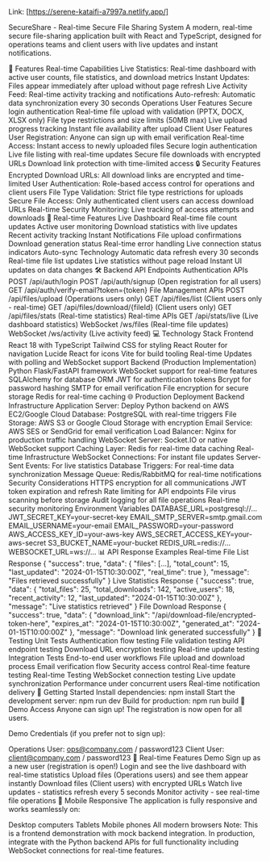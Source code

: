Link: [https://serene-kataifi-a7997a.netlify.app/]

SecureShare - Real-time Secure File Sharing System
A modern, real-time secure file-sharing application built with React and TypeScript, designed for operations teams and client users with live updates and instant notifications.

🚀 Features
Real-time Capabilities
Live Statistics: Real-time dashboard with active user counts, file statistics, and download metrics
Instant Updates: Files appear immediately after upload without page refresh
Live Activity Feed: Real-time activity tracking and notifications
Auto-refresh: Automatic data synchronization every 30 seconds
Operations User Features
Secure login authentication
Real-time file upload with validation (PPTX, DOCX, XLSX only)
File type restrictions and size limits (50MB max)
Live upload progress tracking
Instant file availability after upload
Client User Features
User Registration: Anyone can sign up with email verification
Real-time Access: Instant access to newly uploaded files
Secure login authentication
Live file listing with real-time updates
Secure file downloads with encrypted URLs
Download link protection with time-limited access
🔒 Security Features
Encrypted Download URLs: All download links are encrypted and time-limited
User Authentication: Role-based access control for operations and client users
File Type Validation: Strict file type restrictions for uploads
Secure File Access: Only authenticated client users can access download URLs
Real-time Security Monitoring: Live tracking of access attempts and downloads
🎯 Real-time Features
Live Dashboard
Real-time file count updates
Active user monitoring
Download statistics with live updates
Recent activity tracking
Instant Notifications
File upload confirmations
Download generation status
Real-time error handling
Live connection status indicators
Auto-sync Technology
Automatic data refresh every 30 seconds
Real-time file list updates
Live statistics without page reload
Instant UI updates on data changes
🛠 Backend API Endpoints
Authentication APIs
POST /api/auth/login
POST /api/auth/signup (Open registration for all users)
GET /api/auth/verify-email?token={token}
File Management APIs
POST /api/files/upload (Operations users only)
GET /api/files/list (Client users only - real-time)
GET /api/files/download/{fileId} (Client users only)
GET /api/files/stats (Real-time statistics)
Real-time APIs
GET /api/stats/live (Live dashboard statistics)
WebSocket /ws/files (Real-time file updates)
WebSocket /ws/activity (Live activity feed)
💻 Technology Stack
Frontend
React 18 with TypeScript
Tailwind CSS for styling
React Router for navigation
Lucide React for icons
Vite for build tooling
Real-time Updates with polling and WebSocket support
Backend (Production Implementation)
Python Flask/FastAPI framework
WebSocket support for real-time features
SQLAlchemy for database ORM
JWT for authentication tokens
Bcrypt for password hashing
SMTP for email verification
File encryption for secure storage
Redis for real-time caching
🌐 Production Deployment
Backend Infrastructure
Application Server: Deploy Python backend on AWS EC2/Google Cloud
Database: PostgreSQL with real-time triggers
File Storage: AWS S3 or Google Cloud Storage with encryption
Email Service: AWS SES or SendGrid for email verification
Load Balancer: Nginx for production traffic handling
WebSocket Server: Socket.IO or native WebSocket support
Caching Layer: Redis for real-time data caching
Real-time Infrastructure
WebSocket Connections: For instant file updates
Server-Sent Events: For live statistics
Database Triggers: For real-time data synchronization
Message Queue: Redis/RabbitMQ for real-time notifications
Security Considerations
HTTPS encryption for all communications
JWT token expiration and refresh
Rate limiting for API endpoints
File virus scanning before storage
Audit logging for all file operations
Real-time security monitoring
Environment Variables
DATABASE_URL=postgresql://...
JWT_SECRET_KEY=your-secret-key
EMAIL_SMTP_SERVER=smtp.gmail.com
EMAIL_USERNAME=your-email
EMAIL_PASSWORD=your-password
AWS_ACCESS_KEY_ID=your-aws-key
AWS_SECRET_ACCESS_KEY=your-aws-secret
S3_BUCKET_NAME=your-bucket
REDIS_URL=redis://...
WEBSOCKET_URL=ws://...
📊 API Response Examples
Real-time File List Response
{
  "success": true,
  "data": {
    "files": [...],
    "total_count": 15,
    "last_updated": "2024-01-15T10:30:00Z",
    "real_time": true
  },
  "message": "Files retrieved successfully"
}
Live Statistics Response
{
  "success": true,
  "data": {
    "total_files": 25,
    "total_downloads": 142,
    "active_users": 18,
    "recent_activity": 12,
    "last_updated": "2024-01-15T10:30:00Z"
  },
  "message": "Live statistics retrieved"
}
File Download Response
{
  "success": true,
  "data": {
    "download_link": "/api/download-file/encrypted-token-here",
    "expires_at": "2024-01-15T10:30:00Z",
    "generated_at": "2024-01-15T10:00:00Z"
  },
  "message": "Download link generated successfully"
}
🧪 Testing
Unit Tests
Authentication flow testing
File validation testing
API endpoint testing
Download URL encryption testing
Real-time update testing
Integration Tests
End-to-end user workflows
File upload and download process
Email verification flow
Security access control
Real-time feature testing
Real-time Testing
WebSocket connection testing
Live update synchronization
Performance under concurrent users
Real-time notification delivery
🚀 Getting Started
Install dependencies:
npm install
Start the development server:
npm run dev
Build for production:
npm run build
🔑 Demo Access
Anyone can sign up! The registration is now open for all users.

Demo Credentials (if you prefer not to sign up):

Operations User: ops@company.com / password123
Client User: client@company.com / password123
🌟 Real-time Features Demo
Sign up as a new user (registration is open!)
Login and see the live dashboard with real-time statistics
Upload files (Operations users) and see them appear instantly
Download files (Client users) with encrypted URLs
Watch live updates - statistics refresh every 5 seconds
Monitor activity - see real-time file operations
📱 Mobile Responsive
The application is fully responsive and works seamlessly on:

Desktop computers
Tablets
Mobile phones
All modern browsers
Note: This is a frontend demonstration with mock backend integration. In production, integrate with the Python backend APIs for full functionality including WebSocket connections for real-time features.
